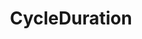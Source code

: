 ---
title: CycleDuration
description: Cycle execution time derived from logged data.
locations: ["MultiCycleResults"]
weight: 4
---